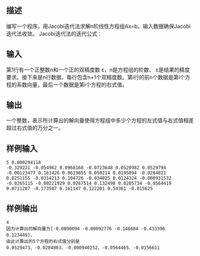 ## 描述


编写一个程序，用Jacobi迭代法求解n阶线性方程组Ax=b。输入数据确保Jacobi迭代法收敛。 Jacobi迭代法的迭代公式：

## 输入


第1行有一个正整数n和一个正的双精度数	ε，n是方程组的阶数、	ε是结果的精度要求。接下来是n行数据，每行包含n+1个双精度数。第i行的前n个数据是第i个方程的系数向量，最后一个数据是第i个方程的右式值。

## 输出


一个整数，表示所计算出的解向量使得方程组中多少个方程的左式值与右式值相差超过右式值的万分之一。

## 样例输入


```
5 0.000294118
-0.329221 -0.054962 0.0968168 -0.0723648 0.0520982 0.0529794 
-0.00123477 0.161426 0.0619855 0.050214 0.0195094 -0.0284821 
0.0251155 -0.0314213 0.104726 -0.034825 0.0124324 -0.000931532 
-0.0265115 -0.00221929 0.0267514 0.132498 0.0205734 -0.0564419 
0.0711287 -0.173507 0.161147 0.122201 0.54361 -0.015625

```


## 样例输出


```
4
因为计算出的解向量为[-0.0890094 -0.00092776 -0.146684 -0.433396 0.123449]，
由此计算出的5个方程的右式值分别是0.0529473、-0.0284863、-0.000940252、-0.0564465、-0.0156611

```


